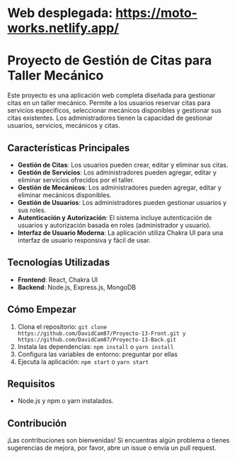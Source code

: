 # Web desplegada: https://moto-works.netlify.app/

# Proyecto de Gestión de Citas para Taller Mecánico

Este proyecto es una aplicación web completa diseñada para gestionar citas en un taller mecánico. Permite a los usuarios reservar citas para servicios específicos, seleccionar mecánicos disponibles y gestionar sus citas existentes. Los administradores tienen la capacidad de gestionar usuarios, servicios, mecánicos y citas.

## Características Principales

* **Gestión de Citas**: Los usuarios pueden crear, editar y eliminar sus citas.
* **Gestión de Servicios**: Los administradores pueden agregar, editar y eliminar servicios ofrecidos por el taller.
* **Gestión de Mecánicos**: Los administradores pueden agregar, editar y eliminar mecánicos disponibles.
* **Gestión de Usuarios**: Los administradores pueden gestionar usuarios y sus roles.
* **Autenticación y Autorización**: El sistema incluye autenticación de usuarios y autorización basada en roles (administrador y usuario).
* **Interfaz de Usuario Moderna**: La aplicación utiliza Chakra UI para una interfaz de usuario responsiva y fácil de usar.

## Tecnologías Utilizadas

* **Frontend**: React, Chakra UI
* **Backend**: Node.js, Express.js, MongoDB

## Cómo Empezar

1.  Clona el repositorio: `git clone https://github.com/DavidCam87/Proyecto-13-Front.git y https://github.com/DavidCam87/Proyecto-13-Back.git`
2.  Instala las dependencias: `npm install` o `yarn install`
3.  Configura las variables de entorno: preguntar por ellas
4.  Ejecuta la aplicación: `npm start` o `yarn start`

## Requisitos

* Node.js y npm o yarn instalados.


## Contribución

¡Las contribuciones son bienvenidas! Si encuentras algún problema o tienes sugerencias de mejora, por favor, abre un issue o envía un pull request.